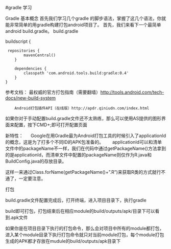 
#gradle 学习

Gradle 基本概念
首先我们学习几个gradle 的脚步语法，掌握了这几个语法，你就能非常简单的用gradle构建打包android项目了。 首先，我们来看下一个最简单android build.gradle。
build.gradle

	
buildscript {
       
	 repositories {
            mavenCentral()
        }

        dependencies {
            classpath 'com.android.tools.build:gradle:0.4'
        }
    }



参考文档：
		最权威的官方打包指南（需要翻墙）http://tools.android.com/tech-docs/new-build-system
		
		Android打包插件API（在线版）http://apdr.qiniudn.com/index.html 

如果你对于手动配置build.gradle文件还不太熟练，那么可以使用AS提供的图形界面来配置，按下CMD+;即可打开配置页面


新特性：
     Google在用Gradle最为Android打包工具的时候引入了applicationId的概念，这是为了打多个不同ID的APK包准备的。
     
applicationId可以和清单文件中的packageName不一样，我们在代码中通过getPackageName()方法拿到的是applicationId，而清单文件中配置的packageName则仅作为R.java和BuildConfig.java的存放目录。

这样一来通过Class.forName(getPackageName()+”.R”)来获取R类的方式就行不通了，一定要注意。

打包

build.gradle文件配置完成后，打开终端，进入项目目录下，执行gradle

build即可打包，打包结束后在相应module的build/outputs/apk/目录下可以看到.apk文件

如果你是在项目目录下执行的打包命令，那么会对项目中所有的module都打包，进入某个module目录下执行打包命令就只对当前module打包，每个module打包生成的APK都才存放在mudule的build/outputs/apk目录下





